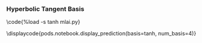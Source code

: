 ### Hyperbolic Tangent Basis

\code{%load -s tanh mlai.py}

\displaycode{pods.notebook.display_prediction(basis=tanh, num_basis=4)}
